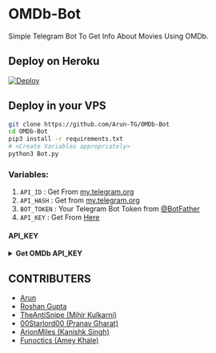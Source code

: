 # OMDb-Bot
Simple Telegram Bot To Get Info About Movies Using OMDb.

## Deploy on Heroku
 [![Deploy](https://www.herokucdn.com/deploy/button.svg)](https://heroku.com/deploy=https://github.com/geronimochannelplayer/OMDb-Bot)

## Deploy in your VPS

```sh
git clone https://github.com/Arun-TG/OMDb-Bot
cd OMDb-Bot
pip3 install -r requirements.txt
# <Create Variables appropriately>
python3 Bot.py
```


### Variables:
1. `API_ID` : Get From [my.telegram.org](https://my.telegram.org/)
2. `API_HASH` : Get from [my.telegram.org](https://my.telegram.org)
3. `BOT_TOKEN` : Your Telegram Bot Token from [@BotFather](https://t.me/BotFather)
4. `API_KEY` : Get From [Here](https://github.com/Arun-TG/MovieFy/blob/master/README.md#api_key)

#### API_KEY
<details>
  <summary><b>Get OMDb API_KEY</b></summary>
<br/>

API_KEY

- Go to http://www.omdbapi.com/apikey.aspx
- Choose FREE! (1,000 daily limit)
- Fill your email address.
- You will receive  your API_KEY in your mail.
- Make sure you activate it by clicking the activation link received  in email.

</details>


## CONTRIBUTERS
* [Arun](t.me/Arun_TG)
* [Roshan Gupta](https://github.com/rookie2410)
* [TheAntiSnipe  (Mihir Kulkarni)](https://github.com/TheAntiSnipe)
* [00Starlord00  (Pranav Gharat)](https://github.com/00Starlord00)
* [ArionMiles  (Kanishk Singh)](https://github.com/ArionMiles)
* [Funoctics  (Amey Khale)](https://github.com/funoctis)
	
